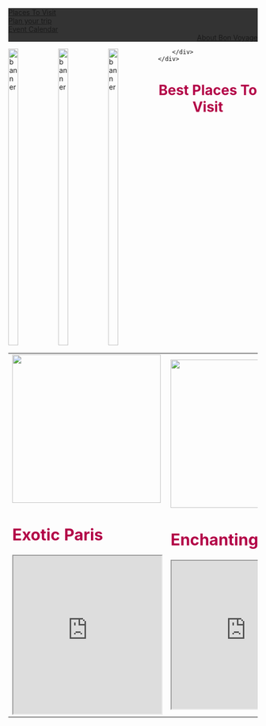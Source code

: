 <!DOCTYPE html>
<html>
<head>
<style>
ul {
  list-style-type: none;
  margin: 0;
  padding: 0;
  overflow: hidden;
  background-color: #333;
}

li {
  float: left;
}

li a {
  display: block;
  color: white;
  text-align: center;
  padding: 25px 20px;
  text-decoration: none;
}

li a:hover:not(.active) {
  background-color: #e6005c;
}

.active {
  background-color: #04AA6D;
}


#main-banner{
	width:100%;
	max-height:500px;
	overflow:hidden;
	}

#main-banner img{
	width:100%;
	}


#slider{
	position:relative;
	width:500%;
	margin:0;
	left:0;
	text-align:left;
	font-size:0;
	animation:10s slidy infinite;
	}
#slides img{
	width:20%;
	float:left;
	}
/*Animation*/
@keyframes slidy {
0% { left: 0%; }
28% { left: 0%; }
33% { left: -100%; }
61% { left: -100%; }
66% { left: -200%; }
94% { left: -200%; }
100% { left: 0%; }

h1{background-color:#b30047;}

</style>
</head>
<body>

<ul>
  <li><a href="things.html">Places To Visit</a></li>
  <li><a href="plan you.html">Plan your trip</a></li>
  <li><a href="cal.html">Event Calendar</a></li>
  <li style="float:right"><a class="active" href="about.html">About Bon Voyage</a></li>
</ul>


<!--  Banner Starts  -->
<div id ="main-banner">
	<div id="slider">
		<div id ="slides">
		<img src="mal.jpg" alt="banner" height="600px" width="1200px">
		<img src="pretty.jpg" alt="banner" height="600px" width="1200px">
		<img src="taj.jpg" alt="banner" height="600px" width="1200px">
               
		</div>
	</div>
</div> <table><tr><h1 align="center"style="color:#b30047;">Best Places To Visit</h1></tr></table>

<table width=100% height=100% cellpadding="20px">
<tr>
<td><img src="ei.jpg"width=300 height=300><h1 style="color:#b30047;">Exotic Paris</h1>
<iframe width="300" height="320" src="https://www.youtube.com/embed/q19D-lU44rI" title="YouTube video player" ></iframe>
</td>

<td ><img src="burji.jpg" width=300 height=300><h1 style="color:#b30047;">Enchanting Dubai</h1>
<iframe width="300" height="300" src="https://www.youtube.com/embed/5cUCxVr7xiw" title="YouTube video player"></iframe>
</td>
<td><img src="lunda.jpg" width=300 height=300/><h1 style="color:#b30047;">Elegant London</h1>
<iframe width="300" height="300" src="https://www.youtube.com/embed/KuBXNJG2c_I" title="YouTube video player" allowfullscreen></iframe>
</td>
<td><img src="suzy.jpg" width=300 height=300/><h1 style="color:#b30047;">Pretty Switzerland</h1>
<iframe width="300" height="300" src="https://www.youtube.com/embed/lZomNWn-R7E" title="YouTube video player" allowfullscreen></iframe>
</td>
</tr>

</table>


</body>
</html>

